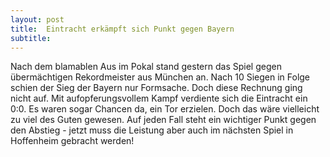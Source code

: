 ```yaml
---
layout: post
title:  Eintracht erkämpft sich Punkt gegen Bayern
subtitle:  
---
```


Nach dem blamablen Aus im Pokal stand gestern das Spiel gegen übermächtigen Rekordmeister aus München an. Nach 10 Siegen in Folge schien der Sieg der Bayern nur Formsache. Doch diese Rechnung ging nicht auf. Mit aufopferungsvollem Kampf verdiente sich die Eintracht ein 0:0. Es waren sogar Chancen da, ein Tor erzielen. Doch das wäre vielleicht zu viel des Guten gewesen. Auf jeden Fall steht ein wichtiger Punkt gegen den Abstieg - jetzt muss die Leistung aber auch im nächsten Spiel in Hoffenheim gebracht werden!


